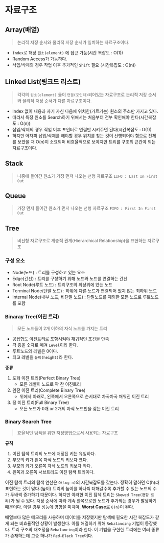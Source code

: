 # 자료구조

## Array(배열)

> 논리적 저장 순서와 물리적 저장 순서가 일치하는 자료구조이다.

- `Index`로 해당 `원소(element)` 에 접근 가능(시간 복잡도 : O(1))
- Random Access가 가능하다.
- 삭입/삭제의 경우 작업 이후 추가적인 `Shift` 필요 (시간복잡도 : O(n))

## Linked List(링크드 리스트)

> 각각의 `원소(element)` 들이 `연결(포인터)`되어있는 자료구조로 논리적 저장 순서와 물리적 저장 순서가 다른 자료구조이다.

- Index 없이 내용과 자기 자신 다음에 위치한(가르키는) 원소의 주소만 가지고 있다.
- 따라서 특정 원소를 Search하기 위해서는 처음부터 전부 확인해야 한다(시간복잡도 : O(n))
- 삽입/삭제의 경우 작업 이후 포인터로 연결만 시켜주면 된다(시간복잡도 : O(1))
- 하지만 어차피 삽입/삭제를 해야할 경우 위치를 찾는 것이 선행되어야 함으로 전체를 보았을 때 O(n)이 소요되며 비효율적으로 보이지만 트리를 구조의 근간이 되는 자료구조이다.

## Stack

> 나중에 들어간 원소가 가장 먼저 나오는 선형 자료구조 `LIFO : Last In First Out`

## Queue

> 가장 먼저 들어간 원소가 먼저 나오는 선형 자료구조 `FIFO : First In First Out`

## Tree

> 비선형 자료구조로 계층적 관계(Hierarchical Relationship)을 표현하는 자료구조

### 구성 요소

- Node(노드) : 트리를 구성하고 있는 요소
- Edge(간선) : 트리를 구성하기 위해 노드와 노드를 연결하는 간선
- Root Node(루트 노드) : 트리구조의 최상위에 있는 노드
- Terminal Node(단말 노드) : 하위에 다른 노드가 연결되어 있지 않는 최하위 노드
- Internal Node(내부 노드, 비단말 노드) : 단말노드를 제외한 모든 노드로 루트노드를 포함

### Binaray Tree(이진 트리)

> 모든 노드들이 2개 이하의 자식 노드를 가지는 트리

- 공집합도 이진트리로 포함시켜야 재귀적인 조건을 만족
- 각 층을 숫자로 매겨 `Level`이라 한다.
- 루트노드의 레벨은 0이다.
- 최고 레벨을 `높이(height)`라 한다.

**종류**

1. 포화 이진 트리(Perfect Binary Tree)
    - 모든 레벨이 노드로 꽉 찬 이진트리
2. 완전 이진 트리(Complete Binary Tree)
    - 위에서 아래로, 왼쪽에서 오른쪽으로 순서대로 차곡차곡 채워진 이진 트리
3. 정 이진 트리(Full Binary Tree)
    - 모든 노드가 0개 or 2개의 자식 노드만을 갖는 이진 트리

### Binary Search Tree

> 효율적인 탐색을 위한 저장방법으로서 사용되는 자료구조

**규칙**

1. 이진 탐색 트리의 노드에 저장된 키는 유일하다.
2. 부모의 키가 왼쪽 자식 노드의 키보다 크다.
3. 부모의 키가 오른쪽 자식 노드의 키보다 작다.
4. 왼쪽과 오른쪽 서브트리도 이진 탐색 트리이다.

이진 탐색 트리의 탐색 연산은 `O(log n)`의 시간복잡도를 갖는다. 정확히 말하면 O(h)라 표현하는 것이 맞다.(높이) 트리의 높이를 하나씩 더해갈수록 추가할 수 있는 노드의 수가 두배씩 증가하기 때문이다. 하지만 이러한 이진 탐색 트리는 `Skewed Tree(편향 트리)`가 될 수 있다. 저장 순서에 따라 계속 한쪽으로만 노드가 추가되는 경우가 발생하기 때문이다. 이럴 경우 성능에 영향을 미치며, **Worst Case**로 `O(n)`이 된다.

배열보다 많은 메모리를 사용하며 데이터를 저장했지만 탐색에 필요한 시간 복잡도가 같게 되는 비효율적인 상황이 발생한다. 이를 해결하기 위해 `Rebalancing` 기법이 등장했다. 트리 구조의 재조정을 `Rebalancing`이라 한다. 이 기법을 구현한 트리에는 여러 종류가 존재하는데 그중 하나가 `Red-Black Tree`이다.
